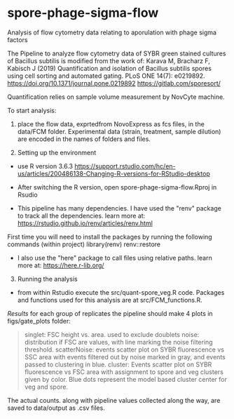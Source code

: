 # spore-phage-sigma-flow
Analysis of flow cytometry data relating to aporulation with phage sigma factors

The Pipeline to analyze flow cytometry data of SYBR green stained cultures of Bacillus subtilis is modified from the work of:
Karava M, Bracharz F, Kabisch J (2019) Quantification and isolation of Bacillus subtilis spores using cell sorting and automated gating. PLoS ONE 14(7): e0219892. https://doi.org/10.1371/journal.pone.0219892
https://gitlab.com/sporesort/


Quantification relies on sample volume measurement by NovCyte machine.


To start analysis:
1. place the flow data, exprtedfrom NovoExpress as fcs files, in the data/FCM folder.
Experimental data (strain, treatment, sample dilution) are encoded in the names of folders and files.

2. Setting up the environment
* use R version 3.6.3
https://support.rstudio.com/hc/en-us/articles/200486138-Changing-R-versions-for-RStudio-desktop

* After switching the R version, open spore-phage-sigma-flow.Rproj in Rsudio

* This pipeline has many dependencies.
I have used the "renv" package to track all the dependencies.
learn more at: https://rstudio.github.io/renv/articles/renv.html

First time you will need to install the packages by running the following commands (within project)
library(renv)
renv::restore

* I also use the "here" package to call files using relative paths.
learn more at: https://here.r-lib.org/


3. Running the analysis

* from within Rstudio execute the src/quant-spore_veg.R code. Packages and functions used for this analysis are at src/FCM_functions.R.

*Results*
for each group of replicates the pipeline should make 4 plots in figs/gate_plots folder:
> singlet: FSC height vs. area. used to exclude doublets
> noise: distribution if FSC are values, with line marking the noise filtering threshold.
> scatterNoise: events scatter plot on SYBR fluorescence vs SSC area with events filtered out by noise marked in gray, and events passed to clustering in blue.
> cluster: Events scatter plot on SYBR fluorescence vs FSC area with assignment to spore and veg clusters given by color. Blue dots represent the model based cluster center for veg and spore.

The actual counts. along with pipeline values collected along the way, are saved to data/output as .csv files.


 



